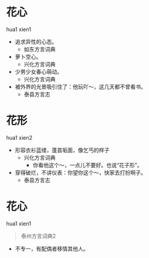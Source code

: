 # 花心
hua1 xien1
+ 追求异性的心态。
  * 如东方言词典
+ 萝卜空心。
  * 兴化方言词典
+ 少男少女春心萌动。
  * 兴化方言词典
+ 被外界的光景吸引住了：他玩吖～，这几天都不曾看书。
  * 泰县方言志

# 花形
hua1 xien2
+ 形容衣衫蓝缕，蓬首垢面，像乞丐的样子
  * 兴化方言词典
    - 你看他这个～，一点儿不要好。也说“花子形”。
+ 穿得破烂，不讲仪表：你望你这个～，快家去打扮啊子。
  * 泰县方言志


# 花心
hua1 xien1
> 泰州方言词典2
- 不专一，有配偶者移情其他人。